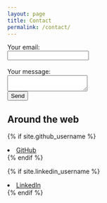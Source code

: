 ```yaml
---
layout: page
title: Contact
permalink: /contact/
---
```


<!-- <div id="contact">
  <div id="contact-form">
          <form action="https://formspree.io/xoqpqdnj" method="POST">
          <input type="hidden" name="_subject" value="Contact request from personal website" />
          <input type="email" name="_replyto" placeholder="Your email" required>
          <textarea name="message" placeholder="Type your message" required></textarea>
          <button type="submit">Send</button>
      </form>
  </div>
</div> -->

<form
  action="https://formspree.io/xoqpqdnj"
  method="POST"
>
  <label>
    Your email:
    <br>
    <input type="text" name="_replyto">
  </label>
  <br>
  <label>
    <br>
    Your message:
    <br>
    <textarea name="message"></textarea>
  </label>
  <br>
  <button type="submit">Send</button>
</form>

## Around the web

{% if site.github_username %}
  <li>
    <a href="https://github.com/{{ site.github_username }}">
      <i class="fa fa-github"></i> GitHub
    </a>
  </li>
{% endif %}

{% if site.linkedin_username %}
  <li>
    <a href="https://linkedin.com/in/{{ site.linkedin_username }}">
      <i class="fa fa-linkedin"></i> LinkedIn
    </a>
  </li>
{% endif %}

<br>
<br>
<br>